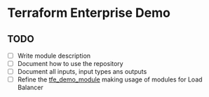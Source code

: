 # Terraform Enterprise Demo

## TODO

- [ ] Write module description   
- [ ] Document how to use the repository  
- [ ] Document all inputs, input types ans outputs  
- [ ] Refine the [tfe_demo_module](tfe_demo_module) making usage of modules for Load Balancer  